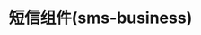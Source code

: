 ---
title: 短信组件(sms-business)
permalink: doc/module/sms-business
prev_page: /doc/module/platform-business
next_page: /doc/module/captcha-business
description_auto: 0
description: 短信组件(sms-business)
tags: 短信,sms,sms-business,phpzlc/sms-business,阿里云短信接口
---